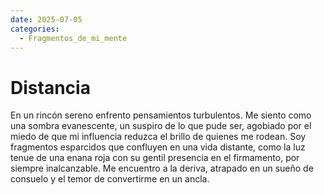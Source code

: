 ```yaml
---
date: 2025-07-05
categories:
  - Fragmentos_de_mi_mente
---
```


# Distancia

<!-- más -->

En un rincón sereno enfrento pensamientos turbulentos. Me siento como una sombra evanescente, un suspiro de lo que pude ser, agobiado por el miedo de que mi influencia reduzca el brillo de quienes me rodean. Soy fragmentos esparcidos que confluyen en una vida distante, como la luz tenue de una enana roja con su gentil presencia en el firmamento, por siempre inalcanzable. Me encuentro a la deriva, atrapado en un sueño de consuelo y el temor de convertirme en un ancla.